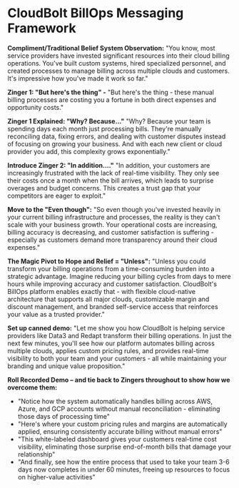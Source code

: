 # CloudBolt BillOps Messaging Framework

**Compliment/Traditional Belief System Observation:** "You know, most service providers have invested significant resources into their cloud billing operations. You've built custom systems, hired specialized personnel, and created processes to manage billing across multiple clouds and customers. It's impressive how you've made it work so far."

**Zinger 1: "But here's the thing" -** "But here's the thing - these manual billing processes are costing you a fortune in both direct expenses and opportunity costs."

**Zinger 1 Explained: "Why? Because..."** "Why? Because your team is spending days each month just processing bills. They're manually reconciling data, fixing errors, and dealing with customer disputes instead of focusing on growing your business. And with each new client or cloud provider you add, this complexity grows exponentially."

**Introduce Zinger 2: "In addition...."** "In addition, your customers are increasingly frustrated with the lack of real-time visibility. They only see their costs once a month when the bill arrives, which leads to surprise overages and budget concerns. This creates a trust gap that your competitors are eager to exploit."

**Move to the "Even though":** "So even though you've invested heavily in your current billing infrastructure and processes, the reality is they can't scale with your business growth. Your operational costs are increasing, billing accuracy is decreasing, and customer satisfaction is suffering - especially as customers demand more transparency around their cloud expenses."

**The Magic Pivot to Hope and Relief = "Unless":** "Unless you could transform your billing operations from a time-consuming burden into a strategic advantage. Imagine reducing your billing cycles from days to mere hours while improving accuracy and customer satisfaction. CloudBolt's BillOps platform enables exactly that - with flexible cloud-native architecture that supports all major clouds, customizable margin and discount management, and branded self-service access that reinforces your value as a trusted provider."

**Set up canned demo:** "Let me show you how CloudBolt is helping service providers like Data3 and Redapt transform their billing operations. In just the next few minutes, you'll see how our platform automates billing across multiple clouds, applies custom pricing rules, and provides real-time visibility to both your team and your customers - all while maintaining your branding and unique value proposition."

**Roll Recorded Demo – and tie back to Zingers throughout to show how we overcome them:**

- "Notice how the system automatically handles billing across AWS, Azure, and GCP accounts without manual reconciliation - eliminating those days of processing time"
- "Here's where your custom pricing rules and margins are automatically applied, ensuring consistently accurate billing without manual errors"
- "This white-labeled dashboard gives your customers real-time cost visibility, eliminating those surprise end-of-month bills that damage your relationship"
- "And finally, see how the entire process that used to take your team 3-6 days now completes in under 60 minutes, freeing up resources to focus on higher-value activities"